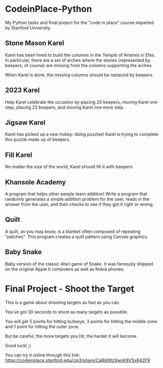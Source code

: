 # CodeinPlace-Python
My Python tasks and final project for the "code in place" course imparted by Stanford University.

## Stone Mason Karel

Karel has been hired to build the columns in the Temple of Artemis in Efes. In particular, there are a set of arches where the stones (represented by beepers, of course) are missing from the columns supporting the arches.

When Karel is done, the missing columns should be replaced by beepers.

## 2023 Karel

Help Karel celebrate the occasion by placing 20 beepers, moving Karel one step, placing 23 beepers, and moving Karel one more step.

## Jigsaw Karel

Karel has picked up a new hobby: doing puzzles! Karel is trying to complete this puzzle made up of beepers.

## Fill Karel

No matter the size of the world, Karel should fill it with beepers.

## Khansole Academy

A program that helps other people learn addition! Write a program that randomly generates a simple addition problem for the user, reads in the answer from the user, and then checks to see if they got it right or wrong.

## Quilt

A quilt, as you may know, is a blanket often composed of repeating "patches".
This program creates a quilt pattern using Canvas graphics.

## Baby Snake

Baby version of the classic Atari game of Snake. It was famously shipped on the original Apple II computers as well as Nokia phones.

# Final Project - Shoot the Target

This is a game about shooting targets as fast as you can.  

You've got 30 seconds to shoot as many targets as possible.  

You will get 5 points for hitting bullseye, 3 points for hitting the middle zone and 1 point for hitting the outer zone.  

But be careful, the more targets you hit, the harder it will become.  

Good luck! ;)

You can try it online through this link: https://codeinplace.stanford.edu/cip3/share/Ca8IdWzSwoK8VSx642F9
